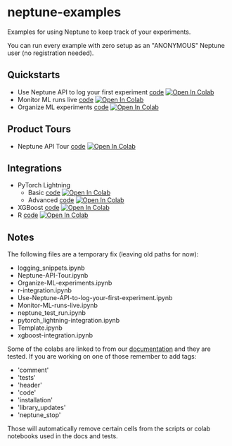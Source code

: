 # neptune-examples

Examples for using Neptune to keep track of your experiments.

You can run every example with zero setup as an "ANONYMOUS" Neptune user (no registration needed).

## Quickstarts

- Use Neptune API to log your first experiment [code](./quickstarst/first-experiment/Use-Neptune-API-to-log-your-first-experiment.ipynb) [![Open In Colab](https://colab.research.google.com/assets/colab-badge.svg)](https://colab.research.google.com/github/neptune-ai/neptune-examples/blob/master/quickstarts/first-experiment/Use-Neptune-API-to-log-your-first-experiment.ipynb)
- Monitor ML runs live [code](./quickstarst/monitor-ml-runs/Monitor-ML-runs-live.ipynb) [![Open In Colab](https://colab.research.google.com/assets/colab-badge.svg)](https://colab.research.google.com/github/neptune-ai/neptune-examples/blob/master/quickstarst/monitor-ml-runs/Monitor-ML-runs-live.ipynb)
- Organize ML experiments [code](./quickstarst/organize-ml-experimentation/Organize-ML-experiments.ipynb) [![Open In Colab](https://colab.research.google.com/assets/colab-badge.svg)](https://colab.research.google.com/github/neptune-ai/neptune-examples/blob/master/quickstarts/organize-ml-experimentation/Organize-ML-experiments.ipynb)

## Product Tours

- Neptune API Tour [code](./product-tours/how-it-works/Neptune-API-Tour.ipynb) [![Open In Colab](https://colab.research.google.com/assets/colab-badge.svg)](https://colab.research.google.com/github/neptune-ai/neptune-examples/blob/master/product-tours/how-it-works/Neptune-API-Tour.ipynb)

## Integrations

- PyTorch Lightning
    - Basic [code](./integrations/pytorch-lightning/Neptune-PyTorch-Ligthning-Basic.ipynb) [![Open In Colab](https://colab.research.google.com/assets/colab-badge.svg)](https://colab.research.google.com/github/neptune-ai/neptune-examples/blob/master/integrations/pytorch-lightning/Neptune-PyTorch-Ligthning-basic.ipynb)
    - Advanced [code](./integrations/pytorch-lightning/Neptune-PyTorch-Ligthning-Advanced.ipynb) [![Open In Colab](https://colab.research.google.com/assets/colab-badge.svg)](https://colab.research.google.com/github/neptune-ai/neptune-examples/blob/master/integrations/pytorch-lightning/Neptune-PyTorch-Ligthning-advanced.ipynb)
- XGBoost [code](./integrations/xgboost/Neptune-XGBoost.ipynb) [![Open In Colab](https://colab.research.google.com/assets/colab-badge.svg)](https://colab.research.google.com/github/neptune-ai/neptune-examples/blob/master/integrations/xgboost/Neptune-XGBoost.ipynb)
- R [code](./integrations/r/Neptune-R.ipynb) [![Open In Colab](https://colab.research.google.com/assets/colab-badge.svg)](https://colab.research.google.com/github/neptune-ai/neptune-examples/blob/master/integrations/r/Neptune-R.ipynb)

## Notes

The following files are a temporary fix (leaving old paths for now):
- logging_snippets.ipynb      
- Neptune-API-Tour.ipynb  
- Organize-ML-experiments.ipynb        
- r-integration.ipynb  
- Use-Neptune-API-to-log-your-first-experiment.ipynb
- Monitor-ML-runs-live.ipynb  
- neptune_test_run.ipynb  
- pytorch_lightning-integration.ipynb  
- Template.ipynb       
- xgboost-integration.ipynb


Some of the colabs are linked to from our [documentation](https://docs.neptune.ai) and they are tested. 
If you are working on one of those remember to add tags:
- 'comment' 
- 'tests'
- 'header'
- 'code'
- 'installation'
- 'library_updates'
- 'neptune_stop'

Those will automatically remove certain cells from the scripts or colab notebooks used in the docs and tests.